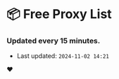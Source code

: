 # :package: Free Proxy List
### Updated every 15 minutes.

- Last updated: `2024-11-02 14:21`

:heart:
